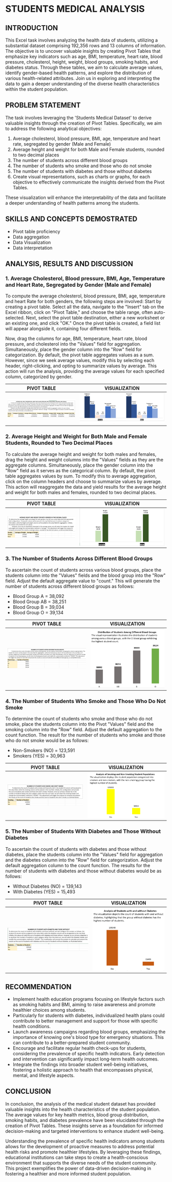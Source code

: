 # STUDENTS MEDICAL ANALYSIS

## INTRODUCTION

This Excel task involves analyzing the health data of students, utilizing a substantial dataset comprising 192,356 rows and 13 columns of information. The objective is to uncover valuable insights by creating Pivot Tables that emphasize key indicators such as age, BMI, temperature, heart rate, blood pressure, cholesterol, height, weight, blood groups, smoking habits, and diabetes status. Through these tables, we aim to calculate average values, identify gender-based health patterns, and explore the distribution of various health-related attributes. Join us in exploring and interpreting the data to gain a deeper understanding of the diverse health characteristics within the student population.

## PROBLEM STATEMENT

The task involves leveraging the 'Students Medical Dataset' to derive valuable insights through the creation of Pivot Tables. Specifically, we aim to address the following analytical objectives:

1. Average cholesterol, blood pressure, BMI, age, temperature and heart rate, segregated by gender (Male and Female)
2. Average height and weight for both Male and Female students, rounded to two decimal places
3. The number of students across different blood groups
4. The number of students who smoke and those who do not smoke
5. The number of students with diabetes and those without diabetes
6. Create visual representations, such as charts or graphs, for each objective to effectively communicate the insights derived from the Pivot Tables.

These visualization will enhance the interpretability of the data and facilitate a deeper understanding of health patterns among the students.

## SKILLS AND CONCEPTS DEMOSTRATED
- Pivot table proficiency
- Data aggregation
- Data Visualization
- Data interpretation

## ANALYSIS, RESULTS AND DISCUSSION

### 1. Average Cholesterol, Blood pressure, BMI, Age, Temperature and Heart Rate, Segregated by Gender (Male and Female)

To compute the average cholesterol, blood pressure, BMI, age, temperature and heart Rate for both genders, the following steps are involved: Start by creating a pivot table. Select all the data, navigate to the "Insert" tab on the Excel ribbon, click on "Pivot Table," and choose the table range, often auto-selected. Next, select the pivot table destination, either a new worksheet or an existing one, and click "OK." Once the pivot table is created, a field list will appear alongside it, containing four different fields.

Now, drag the columns for age, BMI, temperature, heart rate, blood pressure, and cholesterol into the "Values" field for aggregation. Simultaneously, place the gender column into the "Row" field for categorization. By default, the pivot table aggregates values as a sum. However, since we seek average values, modify this by selecting each header, right-clicking, and opting to summarize values by average. This action will run the analysis, providing the average values for each specified column, categorized by gender.

PIVOT TABLE                                                                   |VISUALIZATION
:----------------------------------------------------------------------------:|:----------------------------------------------------------------------------------:
![](Average_BATHBC.PNG)                                                       |![](Visual_BATHBC.png)


### 2. Average Height and Weight for Both Male and Female Students, Rounded to Two Decimal Places

To calculate the average height and weight for both males and females, drag the height and weight columns into the "Values" fields as they are the aggregate columns. Simultaneously, place the gender column into the "Row" field as it serves as the categorical column. By default, the pivot table aggregates values by sum. To modify this to average aggregation, click on the column headers and choose to summarize values by average.
This action will reaggregate the data and yield results for the average height and weight for both males and females, rounded to two decimal places.

PIVOT TABLE                                                                    |VISUALIZATION
:-----------------------------------------------------------------------------:|:----------------------------------------------------------------------------------:
![](Avg_HW.png)                                                                |![](Visual_HW.png)


### 3. The Number of Students Across Different Blood Groups

To ascertain the count of students across various blood groups, place the students column into the "Values" fields and the blood group into the "Row" field. Adjust the default aggregate value to "count." This will generate the number of students across different blood groups as follows:

- Blood Group A = 38,092
- Blood Group AB = 38,251
- Blood Group B = 39,034
- Blood Group O = 39,134

PIVOT TABLE                                                                    |VISUALIZATION
:-----------------------------------------------------------------------------:|:----------------------------------------------------------------------------------:
![](Blood_groups.PNG)                                                                |![](Visual_Bloodgroup.png)


### 4. The Number of Students Who Smoke and Those Who Do Not Smoke

To determine the count of students who smoke and those who do not smoke, place the students column into the Pivot "Values" field and the smoking column into the "Row" field. Adjust the default aggregation to the count function. The result for the number of students who smoke and those who do not smoke would be as follows:

- Non-Smokers (NO) = 123,591
- Smokers (YES) = 30,963

PIVOT TABLE                                                                    |VISUALIZATION
:-----------------------------------------------------------------------------:|:----------------------------------------------------------------------------------:
![](Smoke.PNG)                                                                |![](Visual_Smoke.png)

### 5. The Number of Students With Diabetes and Those Without Diabetes

To ascertain the count of students with diabetes and those without diabetes, place the students column into the "Values" field for aggregation and the diabetes column into the "Row" field for categorization. Adjust the default aggregation column to the count function. The results for the number of students with diabetes and those without diabetes would be as follows:

- Without Diabetes (NO) = 139,143
- With Diabetes (YES) = 15,493

PIVOT TABLE                                                                    |VISUALIZATION
:-----------------------------------------------------------------------------:|:----------------------------------------------------------------------------------:
![](Diabetes.PNG)                                                                |![](Visual_Diabetes.png)

## RECOMMENDATION

- Implement health education programs focusing on lifestyle factors such as smoking habits and BMI, aiming to raise awareness and promote healthier choices among students.
- Particularly for students with diabetes, individualized health plans could contribute to better management and support for those with specific health conditions.
- Launch awareness campaigns regarding blood groups, emphasizing the importance of knowing one's blood type for emergency situations. This can contribute to a better-prepared student community.
- Encourage and facilitate regular health check-ups for students, considering the prevalence of specific health indicators. Early detection and intervention can significantly impact long-term health outcomes.
- Integrate the findings into broader student well-being initiatives, fostering a holistic approach to health that encompasses physical, mental, and lifestyle aspects.

## CONCLUSION

In conclusion, the analysis of the medical student dataset has provided valuable insights into the health characteristics of the student population. The average values for key health metrics, blood group distribution, smoking habits, and diabetes prevalence have been elucidated through the creation of Pivot Tables. These insights serve as a foundation for informed decision-making and targeted interventions to enhance student well-being.

Understanding the prevalence of specific health indicators among students allows for the development of proactive measures to address potential health risks and promote healthier lifestyles. By leveraging these findings, educational institutions can take steps to create a health-conscious environment that supports the diverse needs of the student community. This project exemplifies the power of data-driven decision-making in fostering a healthier and more informed student population.




















